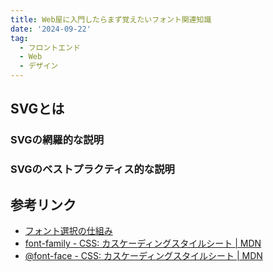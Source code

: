 ```yaml
---
title: Web屋に入門したらまず覚えたいフォント関連知識
date: '2024-09-22'
tag:
  - フロントエンド
  - Web
  - デザイン
---
```


## **SVGとは**

### SVGの網羅的な説明

### SVGのベストプラクティス的な説明

## 参考リンク
- [フォント選択の仕組み](https://chatgpt.com/share/66ee8cf2-d2f8-8013-9960-91f60a3b1525)
- [font-family - CSS: カスケーディングスタイルシート | MDN](https://developer.mozilla.org/ja/docs/Web/CSS/font-family)
- [@font-face - CSS: カスケーディングスタイルシート | MDN](https://developer.mozilla.org/ja/docs/Web/CSS/@font-face)
